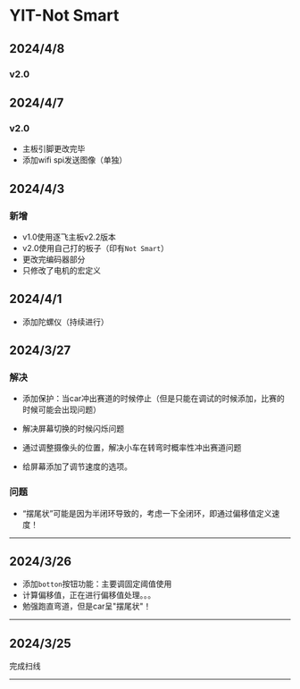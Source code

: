 # YIT-Not Smart



## 2024/4/8

### v2.0





## 2024/4/7

### v2.0

- 主板引脚更改完毕
- 添加wifi spi发送图像（单独）

## 2024/4/3

### 新增

- v1.0使用逐飞主板v2.2版本
- v2.0使用自己打的板子（印有`Not Smart`）
- 更改完编码器部分
- 只修改了电机的宏定义

## 2024/4/1

- 添加陀螺仪（持续进行）


## 2024/3/27

### 解决

- 添加保护：当car冲出赛道的时候停止（但是只能在调试的时候添加，比赛的时候可能会出现问题）

-  解决屏幕切换的时候闪烁问题
- 通过调整摄像头的位置，解决小车在转弯时概率性冲出赛道问题
- 给屏幕添加了调节速度的选项。

### 问题

- “摆尾状”可能是因为半闭环导致的，考虑一下全闭环，即通过偏移值定义速度！

___

## 2024/3/26

- 添加`botton`按钮功能：主要调固定阈值使用
- 计算偏移值，正在进行偏移值处理。。。
- 勉强跑直弯道，但是car呈"摆尾状"！

___


## 2024/3/25

完成扫线

___

